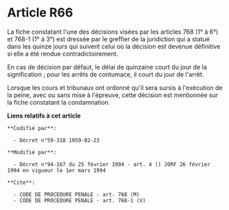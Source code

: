 # Article R66

La fiche constatant l'une des décisions visées par les articles 768 (1° à 6°) et 768-1 (1° à 3°) est dressée par le greffier
de la juridiction qui a statué dans les quinze jours qui suivent celui où la décision est devenue définitive si elle a été
rendue contradictoirement.

En cas de décision par défaut, le délai de quinzaine court du jour de la signification ; pour les arrêts de contumace, il
court du jour de l'arrêt.

Lorsque les cours et tribunaux ont ordonné qu'il sera sursis à l'exécution de la peine, avec ou sans mise à l'épreuve, cette
décision est mentionnée sur la fiche constatant la condamnation.

**Liens relatifs à cet article**

	**Codifié par**:

	  - Décret n°59-318 1959-02-23

	**Modifié par**:

	  - Décret n°94-167 du 25 février 1994 - art. 4 () JORF 26 février 1994 en vigueur le 1er mars 1994

	**Cite**:

	  - CODE DE PROCEDURE PENALE - art. 768 (M)
	  - CODE DE PROCEDURE PENALE - art. 768-1 (V)
